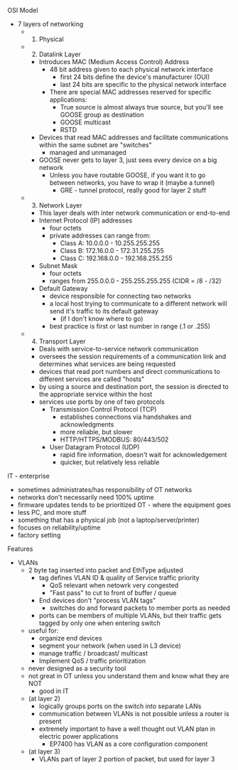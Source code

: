 OSI Model
- 7 layers of networking
	- 1. Physical
	- 2. Datalink Layer
		- Introduces MAC (Medium Access Control) Address
			- 48 bit address given to each physical network interface
				- first 24 bits define the device's manufacturer (OUI)
				- last 24 bits are specific to the physical network interface
			- There are special MAC addresses reserved for specific applications:
				- True source is almost always true source, but you'll see GOOSE group as destination
				- GOOSE multicast
				- RSTD
		- Devices that read MAC addresses and facilitate communications within the same subnet are "switches"
			- managed and unmanaged
		- GOOSE never gets to layer 3, just sees every device on a big network
			- Unless you have routable GOOSE, if you want it to go between networks, you have to wrap it (maybe a tunnel)
				- GRE - tunnel protocol, really good for layer 2 stuff
	- 3. Network Layer
		- This layer deals with inter network communication or end-to-end
		- Internet Protocol (IP) addresses
			- four octets
			- private addresses can range from:
				- Class A: 10.0.0.0 - 10.255.255.255
				- Class B: 172.16.0.0 - 172.31.255.255
				- Class C: 192.168.0.0 - 192.168.255.255
		- Subnet Mask
			- four octets
			- ranges from 255.0.0.0 - 255.255.255.255 (CIDR = /8 - /32)
		- Default Gateway
			- device responsible for connecting two networks
			- a local host trying to communicate to a different network will send it's traffic to its default gateway
				- (if I don't know where to go)
			- best practice is first or last number in range (.1 or .255)
	- 4. Transport Layer
		- Deals with service-to-service network communication
		- oversees the session requirements of a communication link and determines what services are being requested
		- devices that read port numbers and direct communications to different services are called "hosts"
		- by using a source and destination port, the session is directed to the appropriate service within the host
		- services use ports by one of two protocols
			- Transmission Control Protocol (TCP)
				- establishes connections via handshakes and acknowledgments
				- more reliable, but slower
				- HTTP/HTTPS/MODBUS: 80/443/502
			- User Datagram Protocol (UDP)
				- rapid fire information, doesn't wait for acknowledgement
				- quicker, but relatively less reliable

IT - enterprise
- sometimes administrates/has responsibility of OT networks
- networks don't necessarily need 100% uptime
- firmware updates tends to be prioritized
OT - where the equipment goes
- less PC, and more stuff
- something that has a physical job (not a laptop/server/printer)
- focuses on reliability/uptime
- factory setting

Features
- VLANs
	- 2 byte tag inserted into packet and EthType adjusted
		- tag defines VLAN ID & quality of Service traffic priority
			- QoS relevant when netowrk very congested
			- "Fast pass" to cut to front of buffer / queue
		- End devices don't "process VLAN tags"
			- switches do and forward packets to member ports as needed
		- ports can be members of multiple VLANs, but their traffic gets tagged by only one when entering switch
	- useful for:
		- organize end devices
		- segment your network (when used in L3 device)
		- manage traffic / broadcast/ multicast
		- Implement QoS / traffic prioritization
	- never designed as a security tool
	- not great in OT unless you understand them and know what they are NOT
		- good in IT
	- (at layer 2)
		- logically groups ports on the switch into separate LANs
		- communication between VLANs is not possible unless a router is present
		- extremely important to have a well thought out VLAN plan in electric power applications
			- EP7400 has VLAN as a core configuration component
	- (at layer 3)
		- VLANs part of layer 2 portion of packet, but used for layer 3 
